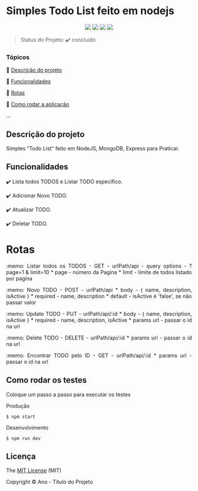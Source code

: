 <h1>Simples Todo List feito em nodejs</h1> 

<p align="center">
  <img src="https://img.shields.io/static/v1?label=nodejs&message=framework&color=blue&style=for-the-badge&logo=NODEJS"/>
  <img src="http://img.shields.io/static/v1?label=License&message=MIT&color=green&style=for-the-badge"/>
  <img src="http://img.shields.io/static/v1?label=TESTES&message=%3E100&color=GREEN&style=for-the-badge"/>
  <img src="http://img.shields.io/static/v1?label=STATUS&message=CONCLUIDO&color=GREEN&style=for-the-badge"/>
</p>

> Status do Projeto: :heavy_check_mark: concluido

### Tópicos 

:small_blue_diamond: [Descrição do projeto](#descrição-do-projeto)

:small_blue_diamond: [Funcionalidades](#funcionalidades)

:small_blue_diamond: [Rotas](#rotas)

:small_blue_diamond: [Como rodar a aplicação](#como-rodar-a-aplicação-arrow_forward)

... 

## Descrição do projeto

<p align="justify">
  Simples "Todo List" feito em NodeJS, MongoDB, Express para Praticar. 
</p>

## Funcionalidades

:heavy_check_mark: Lista todos TODOS e Listar TODO específico.  

:heavy_check_mark: Adicionar Novo TODO. 

:heavy_check_mark: Atualizar TODO.  

:heavy_check_mark: Deletar TODO. 


# Rotas

<p align="justify">
  :memo: Listar todos os TODOS - GET - urlPath/api - query options - ?page=1 & limit=10
  * page - número da Pagina
  * limit - limite de todos listado por pagina
</p>

<p align="justify">
  :memo: Novo TODO - POST - urlPath/api
  * body - { name, description, isActive }
  * required - name, description
  * default - isActive é 'false', se não passar valor
</p>

<p align="justify">
  :memo:  Update TODO - PUT - urlPath/api/:id
  * body - { name, description, isActive }
  * required - name, description, isActive
  * params url - passar o id na url
</p>

<p align="justify">
  :memo: Delete TODO - DELETE - urlPath/api/:id
  * params url - passar o id na url
</p>

<p align="justify">
  :memo: Encontrar TODO pelo ID - GET - urlPath/api/:id
  * params url - passar o id na url
</p>

## Como rodar os testes

Coloque um passo a passo para executar os testes

<p align="justify">Produção</p>

```
$ npm start
```

<p align="justify">Desenvolvimento</p>

```
$ npm run dev
```

## Licença 

The [MIT License]() (MIT)

Copyright :copyright: Ano - Titulo do Projeto